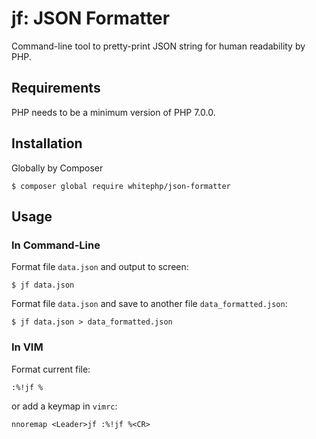 # jf: JSON Formatter
Command-line tool to pretty-print JSON string for human readability by PHP.

## Requirements

PHP needs to be a minimum version of PHP 7.0.0.

## Installation

Globally by Composer

```shell
$ composer global require whitephp/json-formatter
```

## Usage

### In Command-Line

Format file `data.json` and output to screen:
```shell
$ jf data.json
```
Format file `data.json` and save to another file `data_formatted.json`:
```shell
$ jf data.json > data_formatted.json
```
    
### In VIM

Format current file:
```VIML
:%!jf %
```

or add a keymap in `vimrc`:
```VIML
nnoremap <Leader>jf :%!jf %<CR>
```
